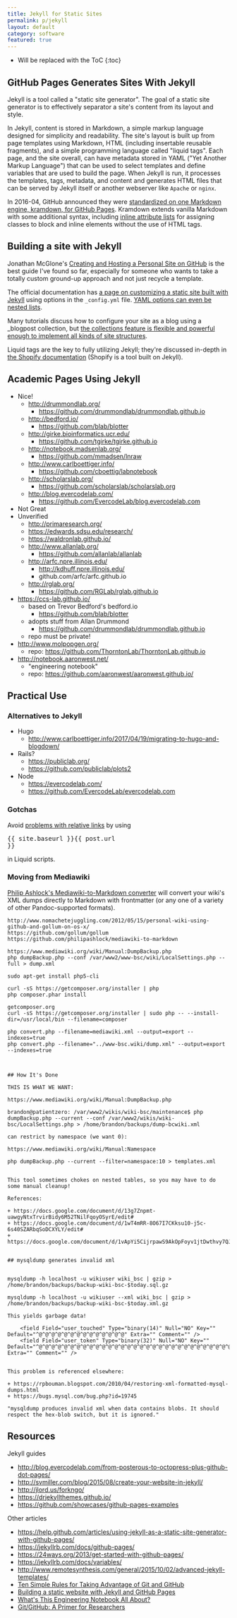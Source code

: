 ```yaml
---
title: Jekyll for Static Sites
permalink: p/jekyll
layout: default
category: software
featured: true
---
```


* Will be replaced with the ToC
{:toc}

## GitHub Pages Generates Sites With Jekyll

Jekyll is a tool called a "static site generator".  The goal of a static site generator is to effectively separator a site's content from its layout and style.

In Jekyll, content is stored in Markdown, a simple markup language designed for simplicity and readability.  The site's layout is built up from page templates using Markdown, HTML (including insertable reusable fragments), and a simple programming language called "liquid tags".  Each page, and the site overall, can have metadata stored in YAML ("Yet Another Markup Language") that can be used to select templates and define variables that are used to build the page.  When Jekyll is run, it processes the templates, tags, metadata, and content and generates HTML files that can be served by Jekyll itself or another webserver like `Apache` or `nginx`.

In 2016-04, GitHub announced they were [standardized on one Markdown engine, kramdown, for GitHub Pages][ghpages-kramdown].  Kramdown extends vanilla Markdown with some additional syntax, including [inline attribute lists][kramdown-ial] for assigning classes to block and inline elements without the use of HTML tags.


## Building a site with Jekyll

Jonathan McGlone's [Creating and Hosting a Personal Site on GitHub][mcglone-ghpages] is the best guide I've found so far, especially for someone who wants to take a totally custom ground-up approach and not just recycle a template.

The official documentation has [a page on customizing a static site built with Jekyll][jekyll-config] using options in the `_config.yml` file.  [YAML options can even be nested lists][jekyll-lists].

Many tutorials discuss how to configure your site as a blog using a _blogpost collection, but [the collections feature is flexible and powerful enough to implement all kinds of site structures][jekyll-collections].

Liquid tags are the key to fully utilizing Jekyll; they're discussed in-depth in [the Shopify documentation][liquid] (Shopify is a tool built on Jekyll).


## Academic Pages Using Jekyll

+ Nice!
  + <http://drummondlab.org/>
    + <https://github.com/drummondlab/drummondlab.github.io>
  + <http://bedford.io/>
    + <https://github.com/blab/blotter>
  + <http://girke.bioinformatics.ucr.edu/>
    + <https://github.com/tgirke/tgirke.github.io>
  + http://notebook.madsenlab.org/
    + https://github.com/mmadsen/lnraw
  + http://www.carlboettiger.info/
    + https://github.com/cboettig/labnotebook
  + http://scholarslab.org/
    + https://github.com/scholarslab/scholarslab.org
  + http://blog.evercodelab.com/
    + https://github.com/EvercodeLab/blog.evercodelab.com
+ Not Great
+ Unverified
  + http://primaresearch.org/
  + https://edwards.sdsu.edu/research/
  + https://waldronlab.github.io/
  + http://www.allanlab.org/
    + https://github.com/allanlab/allanlab
  + http://arfc.npre.illinois.edu/
    + http://kdhuff.npre.illinois.edu/
    + github.com/arfc/arfc.github.io
  + http://rglab.org/
    + https://github.com/RGLab/rglab.github.io
+ https://ccs-lab.github.io/
  + based on Trevor Bedford's bedford.io
    + https://github.com/blab/blotter
  + adopts stuff from Allan Drummond
    + https://github.com/drummondlab/drummondlab.github.io
  + repo must be private!
+ http://www.molpopgen.org/
  + repo: https://github.com/ThorntonLab/ThorntonLab.github.io
+ http://notebook.aaronwest.net/
  + "engineering notebook"
  + repo: https://github.com/aaronwest/aaronwest.github.io/


## Practical Use

### Alternatives to Jekyll

+ Hugo
  + http://www.carlboettiger.info/2017/04/19/migrating-to-hugo-and-blogdown/
+ Rails?
  + https://publiclab.org/
  + https://github.com/publiclab/plots2
+ Node
  + https://evercodelab.com/
  + https://github.com/EvercodeLab/evercodelab.com

### Gotchas

Avoid [problems with relative links](https://github.com/jekyll/jekyll/issues/332) by using <pre>{{ site.baseurl }}{{ post.url }}</pre> in Liquid scripts.


### Moving from Mediawiki

[Philip Ashlock's Mediawiki-to-Markdown converter](https://github.com/philipashlock/mediawiki-to-markdown) will convert your wiki's XML dumps directly to Markdown with frontmatter (or any one of a variety of other Pandoc-supported formats).

    http://www.nomachetejuggling.com/2012/05/15/personal-wiki-using-github-and-gollum-on-os-x/
    https://github.com/gollum/gollum
    https://github.com/philipashlock/mediawiki-to-markdown

    https://www.mediawiki.org/wiki/Manual:DumpBackup.php
    php dumpBackup.php --conf /var/www2/www-bsc/wiki/LocalSettings.php --full > dump.xml

    sudo apt-get install php5-cli

    curl -sS https://getcomposer.org/installer | php
    php composer.phar install

    getcomposer.org
    curl -sS https://getcomposer.org/installer | sudo php -- --install-dir=/usr/local/bin --filename=composer

    php convert.php --filename=mediawiki.xml --output=export --indexes=true
    php convert.php --filename="../www-bsc.wiki/dump.xml" --output=export --indexes=true



    ## How It's Done

    THIS IS WHAT WE WANT:

    https://www.mediawiki.org/wiki/Manual:DumpBackup.php

    brandon@patientzero: /var/www2/wikis/wiki-bsc/maintenance$ php dumpBackup.php --current --conf /var/www2/wikis/wiki-bsc/LocalSettings.php > /home/brandon/backups/dump-bcwiki.xml

    can restrict by namespace (we want 0):

    https://www.mediawiki.org/wiki/Manual:Namespace

    php dumpBackup.php --current --filter=namespace:10 > templates.xml


    This tool sometimes chokes on nested tables, so you may have to do some manual cleanup!

    References:

    + https://docs.google.com/document/d/13g7Znpmt-uawgyNtxTrvirBidy6M52TNilFqoyOSyrE/edit#
    + https://docs.google.com/document/d/1wT4mRR-8O67I7CKksu10-j5c-6s40SZARbqSoDCXYLY/edit#
    + https://docs.google.com/document/d/1vApYi5CijrpawS9AkOpFoyv1jtDwthvy7QJxzEDs0BI/edit#


    ## mysqldump generates invalid xml


    mysqldump -h localhost -u wikiuser wiki_bsc | gzip > /home/brandon/backups/backup-wiki-bsc-$today.sql.gz

    mysqldump -h localhost -u wikiuser --xml wiki_bsc | gzip > /home/brandon/backups/backup-wiki-bsc-$today.xml.gz

    This yields garbage data!

        <field Field="user_touched" Type="binary(14)" Null="NO" Key="" Default="^@^@^@^@^@^@^@^@^@^@^@^@^@^@" Extra="" Comment="" />
        <field Field="user_token" Type="binary(32)" Null="NO" Key="" Default="^@^@^@^@^@^@^@^@^@^@^@^@^@^@^@^@^@^@^@^@^@^@^@^@^@^@^@^@^@^@^@^@" Extra="" Comment="" />


    This problem is referenced elsewhere:

    + https://rpbouman.blogspot.com/2010/04/restoring-xml-formatted-mysql-dumps.html
    + https://bugs.mysql.com/bug.php?id=19745

    "mysqldump produces invalid xml when data contains blobs. It should  respect the hex-blob switch, but it is ignored."


## Resources

Jekyll guides

+ http://blog.evercodelab.com/from-posterous-to-octopress-plus-github-dot-pages/
+ http://svmiller.com/blog/2015/08/create-your-website-in-jekyll/
+ http://jlord.us/forkngo/
+ https://drjekyllthemes.github.io/
+ https://github.com/showcases/github-pages-examples

Other articles

+ https://help.github.com/articles/using-jekyll-as-a-static-site-generator-with-github-pages/
+ https://jekyllrb.com/docs/github-pages/
+ https://24ways.org/2013/get-started-with-github-pages/
+ https://jekyllrb.com/docs/variables/
+ http://www.remotesynthesis.com/general/2015/10/02/advanced-jekyll-templates/
+ [Ten Simple Rules for Taking Advantage of Git and GitHub](https://www.ncbi.nlm.nih.gov/pmc/articles/PMC4945047/)
+ [Building a static website with Jekyll and GitHub Pages](https://programminghistorian.org/lessons/building-static-sites-with-jekyll-github-pages)
+ [What's This Engineering Notebook All About?](http://notebook.aaronwest.net/2015/08/17/engineering-notebook.html)
+ [Git/GitHub: A Primer for Researchers](https://datapub.cdlib.org/2014/05/05/github-a-primer-for-researchers/)




[ghpages-kramdown]: https://github.com/blog/2136-a-look-behind-our-decision-to-standardize-on-a-single-markdown-engine-for-github-pages
[kramdown-ial]: https://kramdown.gettalong.org/syntax.html#block-ials
[mcglone-ghpages]: http://jmcglone.com/guides/github-pages/
[jekyll-config]: https://jekyllrb.com/docs/configuration/
[jekyll-collections]: https://jekyllrb.com/docs/collections/
[jekyll-lists]: https://stackoverflow.com/questions/12761152/yaml-front-matter-for-jekyll-and-nested-lists
[liquid]: https://github.com/Shopify/liquid/wiki/Liquid-for-Designers

